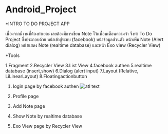 # Android_Project
*INTRO TO DO PROJECT APP

เนื่องจากมีงานที่ต้องทำเยอะ เลยต้องมีการเขียน Note ไว้เเพื่อนเตือนความจำ จึงทำ To Do Project ซึ่งประกอบด้วย หน้าเข้าสู่ระบบ (facebook) หน้าข้อมูลส่วนตัว หน้าเพิ่ม Note  (Alert dialog) หน้าแสดง Note (realtime database) และหน้า Exo view (Recycler View)

*Tools

1.Fragment 
2.Recycler View
3.List View
4.facebook authen 
5.realtime database (insert,show)
6.Dialog (alert input)
7.Layout (Relative, LiLinearLayout)
8.Floatingactionbutton

1. login page by facebook authen 
![atl text](https://www.picz.in.th/album/android-project.NepE2)
2. Profile page

3. Add Note page 

4. Show Note by realtime database

5. Exo View page by Recycler View


